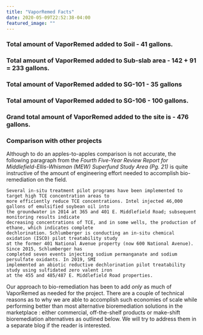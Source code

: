 ```yaml
---
title: "VaporRemed Facts"
date: 2020-05-09T22:52:38-04:00
featured_image: ""
---
```


### Total amount of VaporRemed added to Soil - 41 gallons.
### Total amount of VaporRemed added to Sub-slab area - 142 + 91 = 233 gallons.
### Total amount of VaporRemed added to SG-101 - 35 gallons
### Total amount of VaporRemed added to SG-106 - 100 gallons.


### Grand total amount of VaporRemed added to the site is - 476 gallons.



### Comparison with other projects

Although to do an apples-to-apples comparison is not accurate, the following paragraph from the 
*Fourth Five-Year Review Report for Middlefield-Ellis-Whisman (MEW) Superfund Study Area (Pg. 21)* is quite instructive of the amount of engineering effort needed to accomplish bio-remediation on the field. 

```
Several in-situ treatment pilot programs have been implemented to target high TCE concentration areas to
more efficiently reduce TCE concentrations. Intel injected 46,000 gallons of emulsified soybean oil into
the groundwater in 2014 at 365 and 401 E. Middlefield Road; subsequent monitoring results indicate
decreasing concentrations of TCE, and in some wells, the production of ethane, which indicates complete
dechlorination. Schlumberger is conducting an in-situ chemical oxidation (ISCO) pilot treatability study
at the former 401 National Avenue property (now 600 National Avenue). Since 2015, Schlumberger has
completed seven events injecting sodium permanganate and sodium persulfate oxidants. In 2019, SMI
implemented an abiotic reductive dechlorination pilot treatability study using sulfidated zero valent iron
at the 455 and 485/487 E. Middlefield Road properties.

```

Our approach to bio-remediation has been to add *only* as much of VaporRemed as needed for the project. There are a couple of technical reasons as to why we are able to accomplish such economies of scale while performing better than most alternative bioremediation solutions in the marketplace : either commercial, off-the-shelf products or make-shift bioremediation alternatives as outlined below. We will try to address them in a separate blog if the reader is interested.

